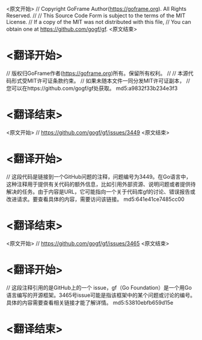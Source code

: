 
<原文开始>
// Copyright GoFrame Author(https://goframe.org). All Rights Reserved.
//
// This Source Code Form is subject to the terms of the MIT License.
// If a copy of the MIT was not distributed with this file,
// You can obtain one at https://github.com/gogf/gf.
<原文结束>

# <翻译开始>
// 版权归GoFrame作者(https://goframe.org)所有。保留所有权利。
//
// 本源代码形式受MIT许可证条款约束。
// 如果未随本文件一同分发MIT许可证副本，
// 您可以在https://github.com/gogf/gf处获取。 md5:a9832f33b234e3f3
# <翻译结束>


<原文开始>
// https://github.com/gogf/gf/issues/3449
<原文结束>

# <翻译开始>
// 这段代码是链接到一个GitHub问题的注释，问题编号为3449。在Go语言中，这种注释用于提供有关代码的额外信息，比如引用外部资源、说明问题或者提供待解决的任务。由于内容是URL，它可能指向一个关于代码库gf的讨论、错误报告或改进请求。要查看具体的内容，需要访问该链接。 md5:641e41ce7485cc00
# <翻译结束>


<原文开始>
// https://github.com/gogf/gf/issues/3465
<原文结束>

# <翻译开始>
// 这段注释引用的是GitHub上的一个 issue，gf（Go Foundation）是一个用Go语言编写的开源框架。3465号issue可能是指该框架中的某个问题或讨论的编号。具体的内容需要查看相关链接才能了解详情。 md5:53810ebfb659d15e
# <翻译结束>

